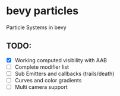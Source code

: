 <!-- cargo-sync-readme start -->

# bevy particles

Particle Systems in bevy

## TODO:

- [x] Working computed visibility with AAB
- [ ] Complete modifier list
- [ ] Sub Emitters and callbacks (trails/death)
- [ ] Curves and color gradients
- [ ] Multi camera support

<!-- cargo-sync-readme end -->